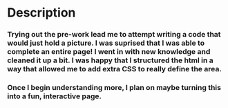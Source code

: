 # Description

### Trying out the pre-work lead me to attempt writing a code that would just hold a picture. I was suprised that I was able to complete an entire page! I went in with new knowledge and cleaned it up a bit. I was happy that I structured the html in a way that allowed me to add extra CSS to really define the area. 


### Once I begin understanding more, I plan on maybe turning this into a fun, interactive page. 